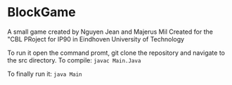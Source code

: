 # BlockGame
A small game created by Nguyen Jean and Majerus Mil
Created for the "CBL PRoject for IP90 in Eindhoven University of Technology

To run it open the command promt, git clone the repository and navigate to the src directory.
To compile: ``` javac Main.Java ```

To finally run it: ``` java Main ```
